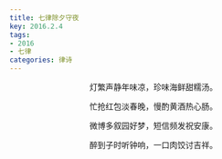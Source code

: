 ```yaml
---
title: 七律除夕守夜
key: 2016.2.4
tags: 
- 2016
- 七律
categories: 律诗
---
```


<p align="center">灯繁声静年味凉，珍味海鲜甜糯汤。
</p>
<p align="center">忙抢红包淡春晚，慢酌黄酒热心肠。
</p>
<p align="center">微博多叙园好梦，短信频发祝安康。
</p>
<p align="center">醉到子时听钟响，一口肉饺讨吉祥。
</p>
